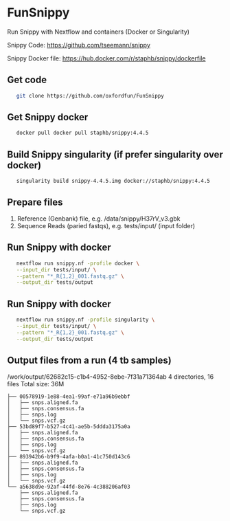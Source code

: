 # FunSnippy
Run Snippy with Nextflow and containers (Docker or Singularity)

Snippy Code: https://github.com/tseemann/snippy

Snippy Docker file: https://hub.docker.com/r/staphb/snippy/dockerfile 

## Get code

```bash
   git clone https://github.com/oxfordfun/FunSnippy
```

## Get Snippy docker
```bash
   docker pull docker pull staphb/snippy:4.4.5
```

## Build Snippy singularity (if prefer singularity over docker)
```base
   singularity build snippy-4.4.5.img docker://staphb/snippy:4.4.5
```

## Prepare files

1. Reference (Genbank) file, e.g. /data/snippy/H37rV_v3.gbk
2. Sequence Reads (paried fastqs), e.g. tests/input/ (input folder)

## Run Snippy with docker
```bash
   nextflow run snippy.nf -profile docker \
   --input_dir tests/input/ \
   --pattern "*_R{1,2}_001.fastq.gz" \
   --output_dir tests/output
```

## Run Snippy with docker
```bash
   nextflow run snippy.nf -profile singularity \
   --input_dir tests/input/ \
   --pattern "*_R{1,2}_001.fastq.gz" \
   --output_dir tests/output
```

## Output files from a run (4 tb samples)

/work/output/62682c15-c1b4-4952-8ebe-7f31a71364ab
4 directories, 16 files
Total size: 36M

    ├── 00578919-1e88-4ea1-99af-e71a96b9ebbf
    │   ├── snps.aligned.fa
    │   ├── snps.consensus.fa
    │   ├── snps.log
    │   └── snps.vcf.gz
    ├── 53bd89f7-b527-4c41-ae5b-5ddda3175a0a
    │   ├── snps.aligned.fa
    │   ├── snps.consensus.fa
    │   ├── snps.log
    │   └── snps.vcf.gz
    ├── 893942b6-b9f9-4afa-b0a1-41c750d143c6
    │   ├── snps.aligned.fa
    │   ├── snps.consensus.fa
    │   ├── snps.log
    │   └── snps.vcf.gz
    └── a5638d9e-92af-44fd-8e76-4c388206af03
        ├── snps.aligned.fa
        ├── snps.consensus.fa
        ├── snps.log
        └── snps.vcf.gz